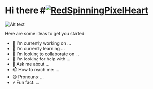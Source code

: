 # Hi there #[![RedSpinningPixelHeart](https://cdn3.emoji.gg/emojis/3140-redspinningpixelheart.gif)](https://emoji.gg/emoji/3140-redspinningpixelheart)

![ Alt text](https://cdn.discordapp.com/attachments/880855919892791336/918390110360338482/BARRA.gif) 

Here are some ideas to get you started:

- 🔭 I’m currently working on ...
- 🌱 I’m currently learning ...
- 👯 I’m looking to collaborate on ...
- 🤔 I’m looking for help with ...
- 💬 Ask me about ...
- 📫 How to reach me: ...
- 😄 Pronouns: ...
- ⚡ Fun fact: ...
